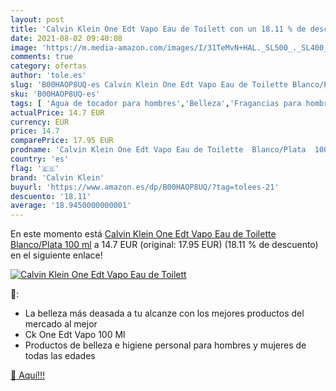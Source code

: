 ```yaml
---
layout: post
title: 'Calvin Klein One Edt Vapo Eau de Toilett con un 18.11 % de descuento'
date: 2021-08-02 09:40:08
image: 'https://m.media-amazon.com/images/I/31TeMvN+HAL._SL500_._SL400_.jpg'
comments: true
category: ofertas
author: 'tole.es'
slug: 'B00HAOP8UQ-es Calvin Klein One Edt Vapo Eau de Toilette Blanco/Plata 100 ml'
sku: 'B00HAOP8UQ-es'
tags: [ 'Agua de tocador para hombres','Belleza','Fragancias para hombres','Perfumes y fragancias','calvin klein','de','eau','toilette', ]
actualPrice: 14.7 EUR
currency: EUR
price: 14.7
comparePrice: 17.95 EUR
prodname: 'Calvin Klein One Edt Vapo Eau de Toilette  Blanco/Plata  100 ml'
country: 'es'
flag: '🇪🇸'
brand: 'Calvin Klein'
buyurl: 'https://www.amazon.es/dp/B00HAOP8UQ/?tag=tolees-21'
descuento: '18.11'
average: '18.9450000000001'
---
```


En este momento está [Calvin Klein One Edt Vapo Eau de Toilette  Blanco/Plata  100 ml](https://www.amazon.es/dp/B00HAOP8UQ/?tag=tolees-21) a 14.7 EUR (original: 17.95 EUR) (18.11 %  de descuento) en el siguiente enlace!

[![Calvin Klein One Edt Vapo Eau de Toilett](https://m.media-amazon.com/images/I/31TeMvN+HAL._SL500_._SL400_.jpg)](https://www.amazon.es/dp/B00HAOP8UQ/?tag=tolees-21)

🔎:

- La belleza más deasada a tu alcanze con los mejores productos del mercado al mejor
- Ck One Edt Vapo 100 Ml
- Productos de belleza e higiene personal para hombres y mujeres de todas las edades

[🛒 Aquí!!!](https://www.amazon.es/dp/B00HAOP8UQ/?tag=tolees-21)
